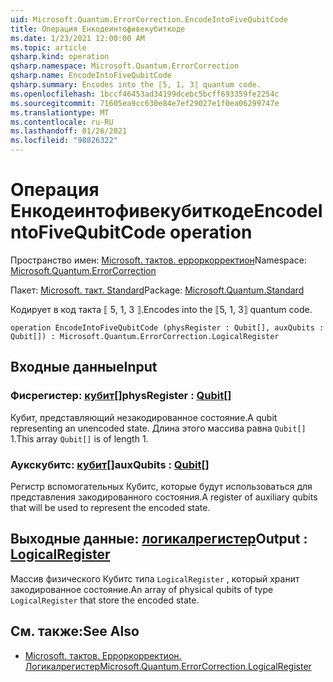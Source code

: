 ```yaml
---
uid: Microsoft.Quantum.ErrorCorrection.EncodeIntoFiveQubitCode
title: Операция Енкодеинтофивекубиткоде
ms.date: 1/23/2021 12:00:00 AM
ms.topic: article
qsharp.kind: operation
qsharp.namespace: Microsoft.Quantum.ErrorCorrection
qsharp.name: EncodeIntoFiveQubitCode
qsharp.summary: Encodes into the ⟦5, 1, 3⟧ quantum code.
ms.openlocfilehash: 1bccf46453ad34199dcebc5bcff693359fe2254c
ms.sourcegitcommit: 71605ea9cc630e84e7ef29027e1f0ea06299747e
ms.translationtype: MT
ms.contentlocale: ru-RU
ms.lasthandoff: 01/26/2021
ms.locfileid: "98826322"
---
```

# <a name="encodeintofivequbitcode-operation"></a><span data-ttu-id="d01f5-102">Операция Енкодеинтофивекубиткоде</span><span class="sxs-lookup"><span data-stu-id="d01f5-102">EncodeIntoFiveQubitCode operation</span></span>

<span data-ttu-id="d01f5-103">Пространство имен: [Microsoft. тактов. ерроркорректион](xref:Microsoft.Quantum.ErrorCorrection)</span><span class="sxs-lookup"><span data-stu-id="d01f5-103">Namespace: [Microsoft.Quantum.ErrorCorrection](xref:Microsoft.Quantum.ErrorCorrection)</span></span>

<span data-ttu-id="d01f5-104">Пакет: [Microsoft. такт. Standard](https://nuget.org/packages/Microsoft.Quantum.Standard)</span><span class="sxs-lookup"><span data-stu-id="d01f5-104">Package: [Microsoft.Quantum.Standard](https://nuget.org/packages/Microsoft.Quantum.Standard)</span></span>


<span data-ttu-id="d01f5-105">Кодирует в код такта ⟦ 5, 1, 3 ⟧.</span><span class="sxs-lookup"><span data-stu-id="d01f5-105">Encodes into the ⟦5, 1, 3⟧ quantum code.</span></span>

```qsharp
operation EncodeIntoFiveQubitCode (physRegister : Qubit[], auxQubits : Qubit[]) : Microsoft.Quantum.ErrorCorrection.LogicalRegister
```


## <a name="input"></a><span data-ttu-id="d01f5-106">Входные данные</span><span class="sxs-lookup"><span data-stu-id="d01f5-106">Input</span></span>

### <a name="physregister--qubit"></a><span data-ttu-id="d01f5-107">Фисрегистер: [кубит](xref:microsoft.quantum.lang-ref.qubit)[]</span><span class="sxs-lookup"><span data-stu-id="d01f5-107">physRegister : [Qubit](xref:microsoft.quantum.lang-ref.qubit)[]</span></span>

<span data-ttu-id="d01f5-108">Кубит, представляющий незакодированное состояние.</span><span class="sxs-lookup"><span data-stu-id="d01f5-108">A qubit representing an unencoded state.</span></span> <span data-ttu-id="d01f5-109">Длина этого массива равна `Qubit[]` 1.</span><span class="sxs-lookup"><span data-stu-id="d01f5-109">This array `Qubit[]` is of length 1.</span></span>


### <a name="auxqubits--qubit"></a><span data-ttu-id="d01f5-110">Аукскубитс: [кубит](xref:microsoft.quantum.lang-ref.qubit)[]</span><span class="sxs-lookup"><span data-stu-id="d01f5-110">auxQubits : [Qubit](xref:microsoft.quantum.lang-ref.qubit)[]</span></span>

<span data-ttu-id="d01f5-111">Регистр вспомогательных Кубитс, которые будут использоваться для представления закодированного состояния.</span><span class="sxs-lookup"><span data-stu-id="d01f5-111">A register of auxiliary qubits that will be used to represent the encoded state.</span></span>



## <a name="output--logicalregister"></a><span data-ttu-id="d01f5-112">Выходные данные: [логикалрегистер](xref:Microsoft.Quantum.ErrorCorrection.LogicalRegister)</span><span class="sxs-lookup"><span data-stu-id="d01f5-112">Output : [LogicalRegister](xref:Microsoft.Quantum.ErrorCorrection.LogicalRegister)</span></span>

<span data-ttu-id="d01f5-113">Массив физического Кубитс типа `LogicalRegister` , который хранит закодированное состояние.</span><span class="sxs-lookup"><span data-stu-id="d01f5-113">An array of physical qubits of type `LogicalRegister` that store the encoded state.</span></span>

## <a name="see-also"></a><span data-ttu-id="d01f5-114">См. также:</span><span class="sxs-lookup"><span data-stu-id="d01f5-114">See Also</span></span>

- [<span data-ttu-id="d01f5-115">Microsoft. тактов. Ерроркорректион. Логикалрегистер</span><span class="sxs-lookup"><span data-stu-id="d01f5-115">Microsoft.Quantum.ErrorCorrection.LogicalRegister</span></span>](xref:Microsoft.Quantum.ErrorCorrection.LogicalRegister)